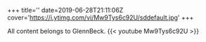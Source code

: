 +++
title=''
date=2019-06-28T21:11:06Z
cover='https://i.ytimg.com/vi/Mw9Tys6c92U/sddefault.jpg'
+++

All content belongs to GlennBeck.
{{< youtube Mw9Tys6c92U >}}
